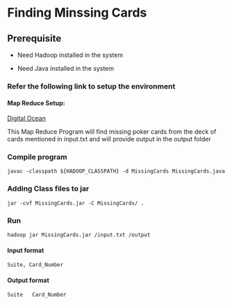 # Finding Minssing Cards

## Prerequisite

- Need Hadoop installed in the system

- Need Java installed in the system

### Refer the following link to setup the environment

#### Map Reduce Setup:
[Digital Ocean](https://www.digitalocean.com/community/tutorials/how-to-install-hadoop-in-stand-alone-mode-on-ubuntu-16-04)

This Map Reduce Program will find missing poker cards from the deck of cards mentioned in input.txt and will provide output in the output folder

### Compile program

```
javac -classpath ${HADOOP_CLASSPATH} -d MissingCards MissingCards.java
```

### Adding Class files to jar

```
jar -cvf MissingCards.jar -C MissingCards/ .
```

### Run

```
hadoop jar MissingCards.jar /input.txt /output
```

#### Input format 

```
Suite, Card_Number
```

#### Output format

```
Suite	Card_Number
```